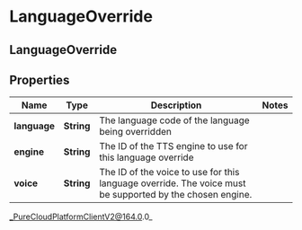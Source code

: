 # LanguageOverride

## LanguageOverride

## Properties

|Name | Type | Description | Notes|
|------------ | ------------- | ------------- | -------------|
| **language** | **String** | The language code of the language being overridden | |
| **engine** | **String** | The ID of the TTS engine to use for this language override | |
| **voice** | **String** | The ID of the voice to use for this language override. The voice must be supported by the chosen engine. | |



_PureCloudPlatformClientV2@164.0.0_
